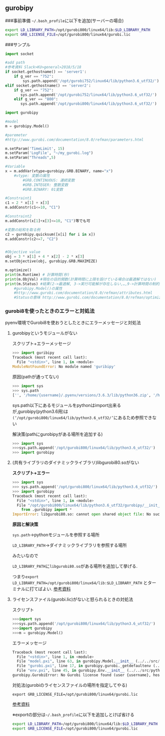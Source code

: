 ## gurobipy

###事前準備
`~/.bash_profile`に以下を追加(サーバーの場合)


```bash
export LD_LIBRARY_PATH=/opt/gurobi800/linux64/lib:$LD_LIBRARY_PATH
export GRB_LICENSE_FILE=/opt/gurobi800/linux64/gurobi.lic
```

###サンプル

```python
import socket

#add path
#参考資料 Slack>KU>general>2018/5/18
if socket.gethostname() == 'server1':
    if g_ver == "752":
        sys.path.append('/opt/gurobi752/linux64/lib/python3.6_utf32/')
elif socket.gethostname() == 'server2':
    if g_ver == "752":
       sys.path.append('/opt/gurobi752/linux64/lib/python3.6_utf32/')
    elif g_ver == "800":
       sys.path.append('/opt/gurobi800/linux64/lib/python3.6_utf32/')

import gurobipy

#model
m = gurobipy.Model()

#paremeter
#http://www.gurobi.com/documentation/8.0/refman/parameters.html

m.setParam('TimeLimit', 15) 
m.setParam('LogFile', "~/my_gurobi.log") 
m.setParam("Threads",5)

#Variable
x = m.addVar(vtype=gurobipy.GRB.BINARY, name="x")
    #vtype: 変数の属性
        #GRB.CONTINUOUS: 連続変数
        #GRB.INTEGER: 整数変数
        #GRB.BINARY: 01変数

#Constraint1
c1 = 2 * x[1] + x[3]
m.addConstr(c1<=10, "C1")

#Constraint2
m.addConstr(x[1]+x[3]<=10, "C1")等でも可

#変数の総和を取る例
c2 = gurobipy.quicksum([x[i] for i in x])
m.addConstr(c2<=7, "C2")


#Objective value
obj = 3 * x[1] + 4 * x[2] - 2 * x[3]
m.setObjective(obj, gurobipy.GRB.MAXIMIZE)

m.optimize()
print(m.Runtime) # 計算時間(秒)
print(m.ObjVal) #現在の目的関数(計算時間に上限を設けている場合は最適解ではない)
print(m.Status) #結果(2->最適解, 3->実行可能解が存在しない,…,9->計算時間の制約上途中で終わった)
    #gurobipy.Model()の属性  
    #http://www.gurobi.com/documentation/8.0/refman/attributes.html  
    #Statusの意味 http://www.gurobi.com/documentation/8.0/refman/optimization_status_codes.html#sec:StatusCodes 
```



### gurobi8を使ったときのエラーと対処法

pyenv環境でGurobi8を使おうとしたときにエラーメッセージと対処法

1. gurobipyというモジュールがない

   スクリプト+エラーメッセージ

   ```python
   >>> import guribipy
   Traceback (most recent call last):
     File "<stdin>", line 1, in <module>
   ModuleNotFoundError: No module named 'guribipy'
   ```

   原因(pathが通ってない)

   ``` python
   >>> import sys
   >>> sys.path
   ['', '/home/{username}/.pyenv/versions/3.6.3/lib/python36.zip', '/home/{username}/.pyenv/versions/3.6.3/lib/python3.6', '/home/{username}/.pyenv/versions/3.6.3/lib/python3.6/lib-dynload', '/home/{username}/.pyenv/versions/3.6.3/lib/python3.6/site-packages']```
   ```

   sys.path以下にあるモジュールをpythonはimport出来るが,gurobipy(python3.6用)は`(‘/opt/gurobi800/linux64/lib/python3.6_utf32/’`にあるため参照できない

   解決策(pathにgurobipyがある場所を追加する)

   ``` python
   >>> import sys
   >>>sys.path.append('/opt/gurobi800/linux64/lib/python3.6_utf32/')
   >>> import gurobipy
   ```

2. (共有ライブラリのダイナミックライブラリ)libgurobi80.soがない

   **スクリプト+エラー**

   ```python
   >>> import sys
   >>> sys.path.append('/opt/gurobi800/linux64/lib/python3.6_utf32/')
   >>> import gurobipy
   Traceback (most recent call last):
     File "<stdin>", line 1, in <module>
     File "/opt/gurobi800/linux64/lib/python3.6_utf32/gurobipy/__init__.py", line 1, in <module>
       from .gurobipy import *
   ImportError: libgurobi80.so: cannot open shared object file: No such file or directory
   ```

   **原因と解決策**

   `sys.path`->pythonモジュールを参照する場所

   `LD_LIBRARY_PATH`->ダイナミックライブラリを参照する場所

   みたいなので

   `LD_LIBRARY_PATH`に`libgurobi80.so`がある場所を追加して挙げる.

   つまり`export LD_LIBRARY_PATH=/opt/gurobi800/linux64/lib:$LD_LIBRARY_PATH`
   とターミナルに打てばよい.
   [参考資料](https://stackoverflow.com/questions/1099981/why-cant-python-find-shared-objects-that-are-in-directories-in-sys-path)

3. ライセンスファイル(gurobi.lic)がないと怒られるときの対処法

   スクリプト

   ```python
   >>>import sys
   >>>sys.path.append('/opt/gurobi800/linux64/lib/python3.6_utf32/')
   >>>import gurobipy
   >>>m = gurobipy.Model()
   ```

   エラーメッセージ

   ``` python
   Traceback (most recent call last):
     File "<stdin>", line 1, in <module>
     File "model.pxi", line 63, in gurobipy.Model.__init__ (../../src/python/gurobipy.c:?????)          
     File "gurobi.pxi", line 17, in gurobipy.gurobi._getdefaultenv (../../src/python/gurobipy.c:??????) 
     File "env.pxi", line 45, in gurobipy.Env.__init__ (../../src/python/gurobipy.c:????)               
   gurobipy.GurobiError: No Gurobi license found (user {username}, host {hostname}, hostid 数字, cores 数字)
   ```

   対処法(gurobiのライセンスファイルの場所を指定してやる)

   `export GRB_LICENSE_FILE=/opt/gurobi800/linux64/gurobi.lic`

   [参考資料](http://www.gurobi.com/documentation/7.5/quickstart_mac/testing_your_license.html)

   ※exportの部分は`~/.bash_profile`に以下を追加しとけば省ける

   ``` bash
   export LD_LIBRARY_PATH=/opt/gurobi800/linux64/lib:$LD_LIBRARY_PATH
   export GRB_LICENSE_FILE=/opt/gurobi800/linux64/gurobi.lic
   ```

   


